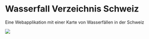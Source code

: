 # Wasserfall Verzeichnis Schweiz

Eine Webapplikation mit einer Karte von Wasserfällen in der Schweiz

![](documentation/example-map.png)
